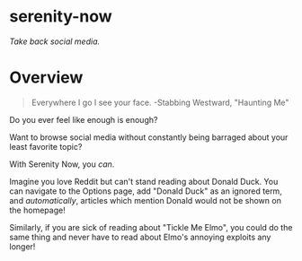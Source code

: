 # serenity-now

*Take back social media.*

# Overview

> Everywhere I go I see your face.
-Stabbing Westward, "Haunting Me"

Do you ever feel like enough is enough?  

Want to browse social media without constantly being barraged about your least favorite topic?  

With Serenity Now, you *can*.  

Imagine you love Reddit but can't stand reading about Donald Duck.  You can navigate to the Options page, add "Donald Duck" as an ignored term, and *automatically*, articles which mention Donald would not be shown on the homepage!  

Similarly, if you are sick of reading about "Tickle Me Elmo", you could do the same thing and never have to read about Elmo's annoying exploits any longer!
